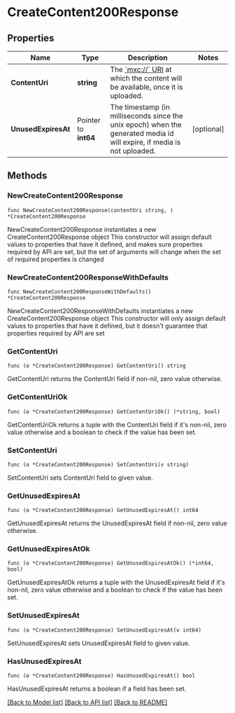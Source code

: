 # CreateContent200Response

## Properties

Name | Type | Description | Notes
------------ | ------------- | ------------- | -------------
**ContentUri** | **string** | The [&#x60;mxc://&#x60; URI](/client-server-api/#matrix-content-mxc-uris) at which the content will be available, once it is uploaded. | 
**UnusedExpiresAt** | Pointer to **int64** | The timestamp (in milliseconds since the unix epoch) when the generated media id will expire, if media is not uploaded. | [optional] 

## Methods

### NewCreateContent200Response

`func NewCreateContent200Response(contentUri string, ) *CreateContent200Response`

NewCreateContent200Response instantiates a new CreateContent200Response object
This constructor will assign default values to properties that have it defined,
and makes sure properties required by API are set, but the set of arguments
will change when the set of required properties is changed

### NewCreateContent200ResponseWithDefaults

`func NewCreateContent200ResponseWithDefaults() *CreateContent200Response`

NewCreateContent200ResponseWithDefaults instantiates a new CreateContent200Response object
This constructor will only assign default values to properties that have it defined,
but it doesn't guarantee that properties required by API are set

### GetContentUri

`func (o *CreateContent200Response) GetContentUri() string`

GetContentUri returns the ContentUri field if non-nil, zero value otherwise.

### GetContentUriOk

`func (o *CreateContent200Response) GetContentUriOk() (*string, bool)`

GetContentUriOk returns a tuple with the ContentUri field if it's non-nil, zero value otherwise
and a boolean to check if the value has been set.

### SetContentUri

`func (o *CreateContent200Response) SetContentUri(v string)`

SetContentUri sets ContentUri field to given value.


### GetUnusedExpiresAt

`func (o *CreateContent200Response) GetUnusedExpiresAt() int64`

GetUnusedExpiresAt returns the UnusedExpiresAt field if non-nil, zero value otherwise.

### GetUnusedExpiresAtOk

`func (o *CreateContent200Response) GetUnusedExpiresAtOk() (*int64, bool)`

GetUnusedExpiresAtOk returns a tuple with the UnusedExpiresAt field if it's non-nil, zero value otherwise
and a boolean to check if the value has been set.

### SetUnusedExpiresAt

`func (o *CreateContent200Response) SetUnusedExpiresAt(v int64)`

SetUnusedExpiresAt sets UnusedExpiresAt field to given value.

### HasUnusedExpiresAt

`func (o *CreateContent200Response) HasUnusedExpiresAt() bool`

HasUnusedExpiresAt returns a boolean if a field has been set.


[[Back to Model list]](../README.md#documentation-for-models) [[Back to API list]](../README.md#documentation-for-api-endpoints) [[Back to README]](../README.md)


